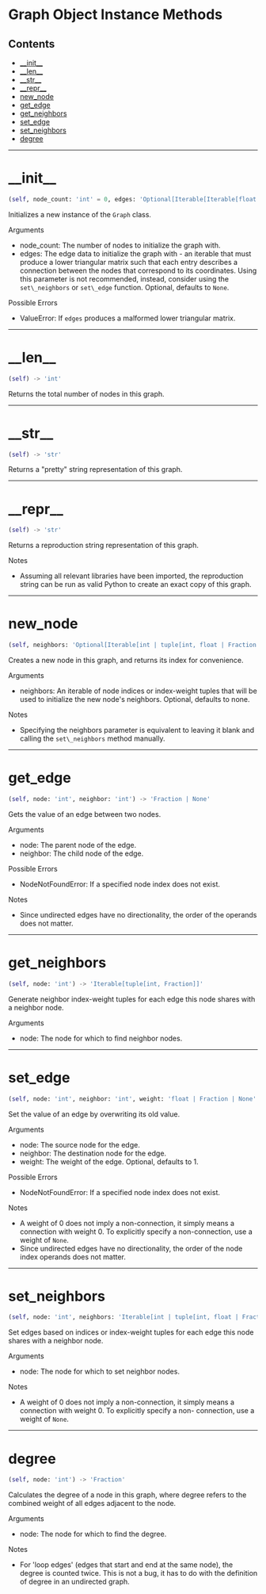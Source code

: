# Graph Object Instance Methods
## Contents

- [\_\_init\_\_](./#\_\_init\_\_)
- [\_\_len\_\_](./#\_\_len\_\_)
- [\_\_str\_\_](./#\_\_str\_\_)
- [\_\_repr\_\_](./#\_\_repr\_\_)
- [new\_node](./#new\_node)
- [get\_edge](./#get\_edge)
- [get\_neighbors](./#get\_neighbors)
- [set\_edge](./#set\_edge)
- [set\_neighbors](./#set\_neighbors)
- [degree](./#degree)

---

# \_\_init\_\_

```python
(self, node_count: 'int' = 0, edges: 'Optional[Iterable[Iterable[float | Fraction | None]]]' = None) -> 'None'
```

Initializes a new instance of the `Graph` class.

Arguments
- node\_count: The number of nodes to initialize the graph with.
- edges: The edge data to initialize the graph with - an
    iterable that must produce a lower triangular matrix such
    that each entry describes a connection between the nodes
    that correspond to its coordinates.
    Using this parameter is not recommended, instead, consider
    using the `set\_neighbors` or `set\_edge` function.
    Optional, defaults to `None`.

Possible Errors
- ValueError: If `edges` produces a malformed lower triangular
    matrix.

---

# \_\_len\_\_

```python
(self) -> 'int'
```

Returns the total number of nodes in this graph.

---

# \_\_str\_\_

```python
(self) -> 'str'
```

Returns a "pretty" string representation of this graph.

---

# \_\_repr\_\_

```python
(self) -> 'str'
```

Returns a reproduction string representation of this graph.

Notes
- Assuming all relevant libraries have been imported, the
    reproduction string can be run as valid Python to create
    an exact copy of this graph.

---

# new\_node

```python
(self, neighbors: 'Optional[Iterable[int | tuple[int, float | Fraction | None]]]' = None) -> 'int'
```

Creates a new node in this graph, and returns its index for
    convenience.

Arguments
- neighbors: An iterable of node indices or index-weight tuples
    that will be used to initialize the new node's neighbors.
    Optional, defaults to none.

Notes
- Specifying the neighbors parameter is equivalent to leaving it
    blank and calling the `set\_neighbors` method manually.

---

# get\_edge

```python
(self, node: 'int', neighbor: 'int') -> 'Fraction | None'
```

Gets the value of an edge between two nodes.

Arguments
- node: The parent node of the edge.
- neighbor: The child node of the edge.

Possible Errors
- NodeNotFoundError: If a specified node index does not exist.

Notes
- Since undirected edges have no directionality, the order of
    the operands does not matter.

---

# get\_neighbors

```python
(self, node: 'int') -> 'Iterable[tuple[int, Fraction]]'
```

Generate neighbor index-weight tuples for each edge this node
    shares with a neighbor node.

Arguments
- node: The node for which to find neighbor nodes.

---

# set\_edge

```python
(self, node: 'int', neighbor: 'int', weight: 'float | Fraction | None' = Fraction(1, 1)) -> 'None'
```

Set the value of an edge by overwriting its old value.

Arguments
- node: The source node for the edge.
- neighbor: The destination node for the edge.
- weight: The weight of the edge.
    Optional, defaults to 1.

Possible Errors
- NodeNotFoundError: If a specified node index does not exist.

Notes
- A weight of 0 does not imply a non-connection, it simply means
    a connection with weight 0. To explicitly specify a
    non-connection, use a weight of `None`.
- Since undirected edges have no directionality, the order of
    the node index operands does not matter.

---

# set\_neighbors

```python
(self, node: 'int', neighbors: 'Iterable[int | tuple[int, float | Fraction | None]]') -> 'None'
```

Set edges based on indices or index-weight tuples for each edge
    this node shares with a neighbor node.

Arguments
- node: The node for which to set neighbor nodes.

Notes
- A weight of 0 does not imply a non-connection, it simply means
    a connection with weight 0. To explicitly specify a non-
    connection, use a weight of `None`.

---

# degree

```python
(self, node: 'int') -> 'Fraction'
```

Calculates the degree of a node in this graph, where degree
    refers to the combined weight of all edges adjacent to the
    node.

Arguments
- node: The node for which to find the degree.

Notes
- For 'loop edges' (edges that start and end at the same node),
    the degree is counted twice. This is not a bug, it has to
    do with the definition of degree in an undirected graph.
